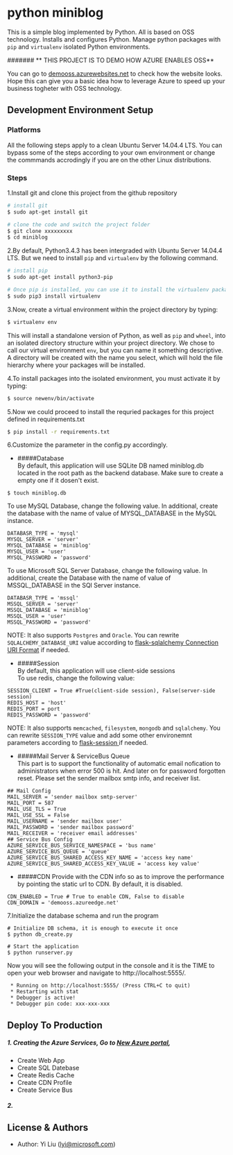 python miniblog
===============

This is a simple blog implemented by Python. All is based on OSS technology.
Installs and configures Python.  Manage python packages with `pip` and `virtualenv` isolated Python environments.

####### ** THIS PROJECT IS TO DEMO HOW AZURE ENABLES OSS**

You can go to [demooss.azurewebsites.net](http://demooss.azurewebsites.net/) to check how the website looks. 
Hope this can give you a basic idea how to leverage Azure to speed up your business togheter with OSS technology.

Development Environment Setup
------------
### Platforms

All the following steps apply to a clean Ubuntu Server 14.04.4 LTS. You can bypass some of the steps according to your own environment
or change the commmands accrodingly if you are on the other Linux distributions.

### Steps

1.Install git and clone this project from the github repository

```bash
# install git
$ sudo apt-get install git

# clone the code and switch the project folder
$ git clone xxxxxxxxx
$ cd miniblog
```

2.By default, Python3.4.3 has been intergraded with Ubuntu Server 14.04.4 LTS.
But we need to install `pip` and `virtualenv` by the following command.

```bash
# install pip
$ sudo apt-get install python3-pip

# Once pip is installed, you can use it to install the virtualenv package.
$ sudo pip3 install virtualenv
```
3.Now, create a virtual environment within the project directory by typing:
```bash
$ virtualenv env 
```
This will install a standalone version of Python, as well as `pip` and `wheel`, 
into an isolated directory structure within your project directory. 
We chose to call our virtual environment `env`, but you can name it something descriptive. 
A directory will be created with the name you select, 
which will hold the file hierarchy where your packages will be installed.

4.To install packages into the isolated environment, you must activate it by typing:
```bash
$ source newenv/bin/activate
```

5.Now we could proceed to install the requried packages for this project defined in requirements.txt
```bash
$ pip install -r requirements.txt
```

6.Customize the parameter in the config.py accordingly.

- #####Database   
By default, this application will use SQLite DB named miniblog.db located in the root path as the backend database.
Make sure to create a empty one if it dosen't exist.  
```
$ touch miniblog.db 
```
To use MySQL Database, change the following value. In additional, 
create the database with the name of value of MYSQL_DATABASE in the MySQL instance.
```
DATABASR_TYPE = 'mysql'   
MYSQL_SERVER = 'server'   
MYSQL_DATABASE = 'miniblog'   
MYSQL_USER = 'user'   
MYSQL_PASSWORD = 'password'   
```
To use Microsoft SQL Server Database, change the following value. In additional, 
create the Database with the name of value of MSSQL_DATABASE in the SQl Server instance.
```
DATABASR_TYPE = 'mssql'   
MSSQL_SERVER = 'server'
MSSQL_DATABASE = 'miniblog'
MSSQL_USER = 'user'
MSSQL_PASSWORD = 'password' 
```
NOTE: It also supports `Postgres` and `Oracle`. You can rewrite `SQLALCHEMY_DATABASE_URI` value according to
[flask-sqlalchemy Connection URI Format](http://flask-sqlalchemy.pocoo.org/2.1/config/#connection-uri-format)
if needed.

- #####Session   
By default, this application will use client-side sessions  
To use redis, change the following value:
```
SESSION_CLIENT = True #True(client-side session), False(server-side session)
REDIS_HOST = 'host'
REDIS_PORT = port
REDIS_PASSWORD = 'password'
```
NOTE: It also supports `memcached`, `filesystem`, `mongodb` and `sqlalchemy`. You can rewrite `SESSION_TYPE` value 
and add some other environemnt parameters according to [flask-session ](https://pythonhosted.org/Flask-Session/)
if needed.   

- #####Mail Server & ServiceBus Queue  
This part is to support the functionality of automatic email nofication to administrators when error 500 is hit.
And later on for password forgotten reset.
Please set the sender mailbox smtp info, and receiver list.
```
## Mail Config
MAIL_SERVER = 'sender mailbox smtp-server'
MAIL_PORT = 587
MAIL_USE_TLS = True
MAIL_USE_SSL = False
MAIL_USERNAME = 'sender mailbox user'
MAIL_PASSWORD = 'sender mailbox password'
MAIL_RECEIVER = 'receiver email addresses'
## Service Bus Config
AZURE_SERVICE_BUS_SERVICE_NAMESPACE = 'bus name'
AZURE_SERVICE_BUS_QUEUE = 'queue'
AZURE_SERVICE_BUS_SHARED_ACCESS_KEY_NAME = 'access key name'
AZURE_SERVICE_BUS_SHARED_ACCESS_KEY_VALUE = 'access key value'
```
- #####CDN
Provide with the CDN info so as to improve the performance by pointing the static url to CDN. By default, it is disabled.
```
CDN_ENABLED = True # True to enable CDN, False to disable
CDN_DOMAIN = 'demooss.azureedge.net'
```

7.Initialize the database schema and run the program
```
# Initialize DB schema, it is enough to execute it once
$ python db_create.py

# Start the application 
$ python runserver.py
```
Now you will see the following output in the console and 
it is the TIME to open your web browser and navigate to http://localhost:5555/.
```
 * Running on http://localhost:5555/ (Press CTRL+C to quit)
 * Restarting with stat
 * Debugger is active!
 * Debugger pin code: xxx-xxx-xxx
```

Deploy To Production
----------

##### 1. Creating the Azure Services, Go to [New Azure portal](http://portal.azure.com),  
* Create Web App   
* Create SQL Datebase
* Create Redis Cache
* Create CDN Profile
* Create Service Bus

##### 2. 

License & Authors
-----------------
- Author: Yi Liu (<lyi@microsoft.com>)


